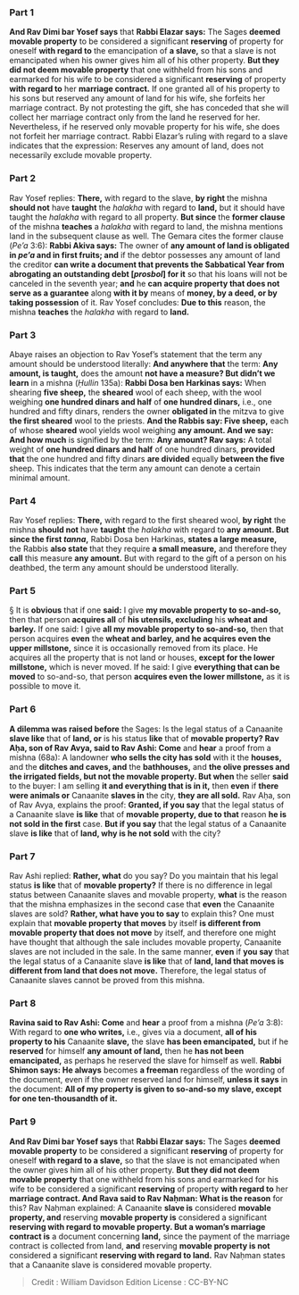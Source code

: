 
### Part 1
<b>And Rav Dimi bar Yosef says</b> that <b>Rabbi Elazar says:</b> The Sages <b>deemed movable property</b> to be considered a significant <b>reserving</b> of property for oneself <b>with regard to</b> the emancipation of <b>a slave,</b> so that a slave is not emancipated when his owner gives him all of his other property. <b>But they did not deem movable property</b> that one withheld from his sons and earmarked for his wife to be considered a significant <b>reserving</b> of property <b>with regard to</b> her <b>marriage contract.</b> If one granted all of his property to his sons but reserved any amount of land for his wife, she forfeits her marriage contract. By not protesting the gift, she has conceded that she will collect her marriage contract only from the land he reserved for her. Nevertheless, if he reserved only movable property for his wife, she does not forfeit her marriage contract. Rabbi Elazar’s ruling with regard to a slave indicates that the expression: Reserves any amount of land, does not necessarily exclude movable property.

### Part 2
Rav Yosef replies: <b>There,</b> with regard to the slave, <b>by right</b> the mishna <b>should not</b> have <b>taught</b> the <i>halakha</i> with regard to <b>land,</b> but it should have taught the <i>halakha</i> with regard to all property. <b>But since</b> the <b>former clause</b> of the mishna <b>teaches</b> a <i>halakha</i> with regard to land, the mishna mentions land in the subsequent clause as well. The Gemara cites the former clause (<i>Pe’a</i> 3:6): <b>Rabbi Akiva says:</b> The owner of <b>any amount of land is obligated in <i>pe’a</i> and in first fruits; and</b> if the debtor possesses any amount of land the creditor <b>can write a document that prevents the Sabbatical Year from abrogating an outstanding debt [<i>prosbol</i>] for it</b> so that his loans will not be canceled in the seventh year; <b>and</b> he <b>can acquire property that does not serve as a guarantee</b> along <b>with it by</b> means of <b>money, by a deed, or by taking possession</b> of it. Rav Yosef concludes: <b>Due to this</b> reason, the mishna <b>teaches</b> the <i>halakha</i> with regard to <b>land.</b>

### Part 3
Abaye raises an objection to Rav Yosef’s statement that the term any amount should be understood literally: <b>And anywhere that</b> the term: <b>Any amount, is taught,</b> does the amount <b>not have a measure? But didn’t we learn</b> in a mishna (<i>Ḥullin</i> 135a): <b>Rabbi Dosa ben Harkinas says:</b> When shearing <b>five sheep,</b> the <b>sheared</b> wool of each sheep, with the wool weighing <b>one hundred dinars and half</b> of <b>one hundred dinars,</b> i.e., one hundred and fifty dinars, renders the owner <b>obligated in</b> the mitzva to give <b>the first sheared</b> wool to the priests. <b>And the Rabbis say: Five sheep,</b> each of whose <b>sheared</b> wool yields wool weighing <b>any amount. And we say: And how much</b> is signified by the term: <b>Any amount? Rav says:</b> A total weight of <b>one hundred dinars and half</b> of one hundred dinars, <b>provided that</b> the one hundred and fifty dinars <b>are divided</b> equally <b>between the five</b> sheep. This indicates that the term any amount can denote a certain minimal amount.

### Part 4
Rav Yosef replies: <b>There,</b> with regard to the first sheared wool, <b>by right</b> the mishna <b>should not</b> have <b>taught</b> the <i>halakha</i> with regard to <b>any amount. But since the first <i>tanna</i>,</b> Rabbi Dosa ben Harkinas, <b>states a large measure,</b> the Rabbis <b>also state</b> that they require <b>a small measure,</b> and therefore they <b>call</b> this measure <b>any amount.</b> But with regard to the gift of a person on his deathbed, the term any amount should be understood literally.

### Part 5
§ It is <b>obvious</b> that if one <b>said:</b> I give <b>my movable property to so-and-so,</b> then that person <b>acquires all</b> of <b>his utensils, excluding</b> his <b>wheat and barley.</b> If one said: I give <b>all my movable property to so-and-so,</b> then that person acquires <b>even</b> the <b>wheat and barley, and he acquires even the upper millstone,</b> since it is occasionally removed from its place. He acquires all the property that is not land or houses, <b>except for the lower millstone,</b> which is never moved. If he said: I give <b>everything that can be moved</b> to so-and-so, that person <b>acquires even the lower millstone,</b> as it is possible to move it.

### Part 6
<b>A dilemma was raised before</b> the Sages: Is the legal status of a Canaanite <b>slave like</b> that of <b>land, or</b> is his status <b>like</b> that of <b>movable property? Rav Aḥa, son of Rav Avya, said to Rav Ashi: Come</b> and <b>hear</b> a proof from a mishna (68a): A landowner <b>who sells the city has sold</b> with it the <b>houses,</b> and the <b>ditches and caves, and</b> the <b>bathhouses,</b> and <b>the olive presses and the irrigated fields, but not the movable property. But when</b> the seller <b>said</b> to the buyer: I am selling <b>it and everything that is in it,</b> then <b>even</b> if <b>there were animals or</b> Canaanite <b>slaves in</b> the city, <b>they are all sold.</b> Rav Aḥa, son of Rav Avya, explains the proof: <b>Granted, if you say</b> that the legal status of a Canaanite slave <b>is like</b> that of <b>movable property, due to that</b> reason <b>he is not sold in the first</b> case. <b>But if you say</b> that the legal status of a Canaanite slave <b>is like</b> that of <b>land, why is he not sold</b> with the city?

### Part 7
Rav Ashi replied: <b>Rather, what</b> do you say? Do you maintain that his legal status <b>is like</b> that of <b>movable property?</b> If there is no difference in legal status between Canaanite slaves and movable property, <b>what</b> is the reason that the mishna emphasizes in the second case that <b>even</b> the Canaanite slaves are sold? <b>Rather, what have you to say</b> to explain this? One must explain that <b>movable property that moves</b> by itself <b>is different from movable property that does not move</b> by itself, and therefore one might have thought that although the sale includes movable property, Canaanite slaves are not included in the sale. In the same manner, <b>even</b> if <b>you say</b> that the legal status of a Canaanite slave <b>is like</b> that of <b>land, land that moves is different from land that does not move.</b> Therefore, the legal status of Canaanite slaves cannot be proved from this mishna.

### Part 8
<b>Ravina said to Rav Ashi: Come</b> and <b>hear</b> a proof from a mishna (<i>Pe’a</i> 3:8): With regard to <b>one who writes,</b> i.e., gives via a document, <b>all of his property to his</b> Canaanite <b>slave,</b> the slave <b>has been emancipated,</b> but if he <b>reserved</b> for himself <b>any amount of land,</b> then he <b>has not been emancipated,</b> as perhaps he reserved the slave for himself as well. <b>Rabbi Shimon says: He always</b> becomes <b>a freeman</b> regardless of the wording of the document, even if the owner reserved land for himself, <b>unless it says</b> in the document: <b>All of my property is given to so-and-so my slave, except for one ten-thousandth of it.</b>

### Part 9
<b>And Rav Dimi bar Yosef says</b> that <b>Rabbi Elazar says:</b> The Sages <b>deemed movable property</b> to be considered a significant <b>reserving</b> of property for oneself <b>with regard to a slave,</b> so that the slave is not emancipated when the owner gives him all of his other property. <b>But they did not deem movable property</b> that one withheld from his sons and earmarked for his wife to be considered a significant <b>reserving</b> of property <b>with regard to</b> her <b>marriage contract. And Rava said to Rav Naḥman: What is the reason</b> for this? Rav Naḥman explained: A Canaanite <b>slave is</b> considered <b>movable property, and</b> reserving <b>movable property is</b> considered a significant <b>reserving with regard to movable property. But a woman’s marriage contract is</b> a document concerning <b>land,</b> since the payment of the marriage contract is collected from land, <b>and</b> reserving <b>movable property is not</b> considered a significant <b>reserving with regard to land.</b> Rav Naḥman states that a Canaanite slave is considered movable property.

>Credit : William Davidson Edition
>License : CC-BY-NC